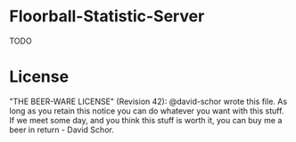 # Floorball-Statistic-Server
TODO

# License
"THE BEER-WARE LICENSE" (Revision 42):
@david-schor wrote this file. As long as you retain this notice you
can do whatever you want with this stuff. If we meet some day, and you think
this stuff is worth it, you can buy me a beer in return - David Schor.
